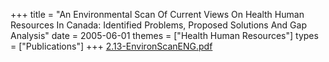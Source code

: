 +++
title = "An Environmental Scan Of Current Views On Health Human Resources In Canada: Identified Problems, Proposed Solutions And Gap Analysis"
date = 2005-06-01
themes = ["Health Human Resources"]
types = ["Publications"]
+++
[2.13-EnvironScanENG.pdf](/files/2.13-EnvironScanENG.pdf)

